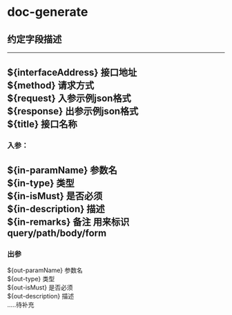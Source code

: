 # doc-generate
## 约定字段描述

---
${interfaceAddress}  接口地址  
${method} 请求方式  
${request} 入参示例json格式  
${response} 出参示例json格式  
${title}  接口名称  
---
### 入参：
${in-paramName} 参数名  
${in-type} 类型  
${in-isMust} 是否必须  
${in-description} 描述  
${in-remarks} 备注  用来标识query/path/body/form  
---
### 出参
${out-paramName} 参数名  
${out-type} 类型  
${out-isMust} 是否必须  
${out-description} 描述  
.....待补充